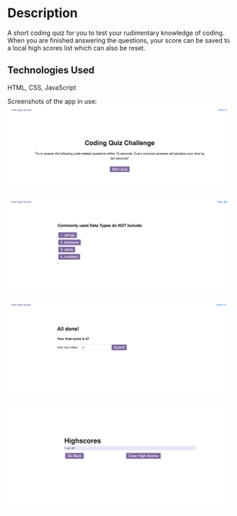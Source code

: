 # Description

A short coding quiz for you to test your rudimentary knowledge of coding. When you are finished answering the questions, your score can be saved to a local high scores list which can also be reset.

## Technologies Used

HTML, CSS, JavaScript

Screenshots of the app in use: ![start page](./assets/images/coding-quiz.png)

![quiz](./assets/images/coding-quiz1.png)

![enter high score](./assets/images/coding-quiz2.png)

![high scores](./assets/images/coding-quiz3.png)